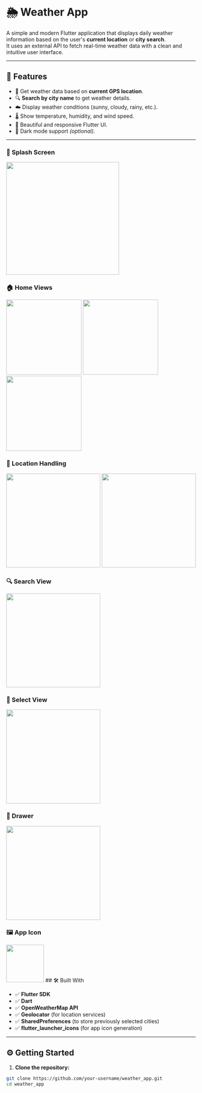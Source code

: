 # 🌦️ Weather App

A simple and modern Flutter application that displays daily weather information based on the user's **current location** or **city search**.  
It uses an external API to fetch real-time weather data with a clean and intuitive user interface.

---

## 🚀 Features

- 📍 Get weather data based on **current GPS location**.
- 🔍 **Search by city name** to get weather details.
- ☁️ Display weather conditions (sunny, cloudy, rainy, etc.).
- 🌡️ Show temperature, humidity, and wind speed.
- 🎨 Beautiful and responsive Flutter UI.
- 🌙 Dark mode support *(optional)*.

---
### 🔐 Splash Screen
<img src="screenshots/splash_view.png" width="300" />

### 🏠 Home Views
<img src="screenshots/home_view1.png" width="200" />
<img src="screenshots/home_view2.png" width="200" />
<img src="screenshots/home_view3.png" width="200" />

### 📍 Location Handling
<img src="screenshots/get_location.png" width="250" />
<img src="screenshots/open_location.png" width="250" />

### 🔍 Search View
<img src="screenshots/search_view.png" width="250" />

### 🧭 Select View
<img src="screenshots/select_view.png" width="250" />

### 📂 Drawer
<img src="screenshots/drower.png" width="250" />

### 🖼️ App Icon
<img src="screenshots/icon.png" width="100" />
## 🛠️ Built With

- ✅ **Flutter SDK**
- ✅ **Dart**
- ✅ **OpenWeatherMap API**
- ✅ **Geolocator** (for location services)
- ✅ **SharedPreferences** (to store previously selected cities)
- ✅ **flutter_launcher_icons** (for app icon generation)

---

## ⚙️ Getting Started

1. **Clone the repository:**

```bash
git clone https://github.com/your-username/weather_app.git
cd weather_app
